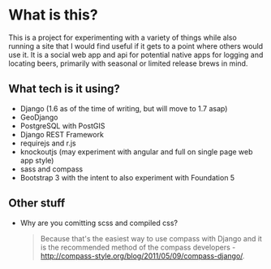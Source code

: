 # What is this?

This is a project for experimenting with a variety of things while also running a site that I
would find useful if it gets to a point where others would use it.  It is a social web app and
api for potential native apps for logging and locating beers, primarily with seasonal or limited
release brews in mind.

## What tech is it using?
* Django (1.6 as of the time of writing, but will move to 1.7 asap)
* GeoDjango
* PostgreSQL with PostGIS
* Django REST Framework
* requirejs and r.js
* knockoutjs (may experiment with angular and full on single page web app style)
* sass and compass
* Bootstrap 3 with the intent to also experiment with Foundation 5

## Other stuff

* Why are you comitting scss and compiled css?
    > Because that's the easiest way to use compass with Django and it is the
    > recommended method of the compass developers - http://compass-style.org/blog/2011/05/09/compass-django/.